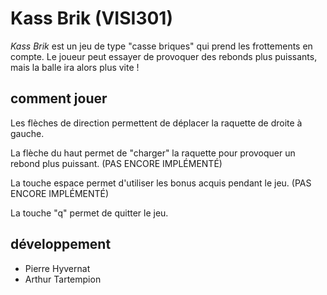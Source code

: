 Kass Brik  (VISI301)
====================


*Kass Brik* est un jeu de type "casse briques" qui prend les frottements en
compte. Le joueur peut essayer de provoquer des rebonds plus puissants, mais
la balle ira alors plus vite !


## comment jouer

Les flèches de direction permettent de déplacer la raquette de droite à
gauche.


La flèche du haut permet de "charger" la raquette pour provoquer un rebond
plus puissant.
(PAS ENCORE IMPLÉMENTÉ)


La touche espace permet d'utiliser les bonus acquis pendant le jeu.
(PAS ENCORE IMPLÉMENTÉ)


La touche "q" permet de quitter le jeu.


## développement

  - Pierre Hyvernat
  - Arthur Tartempion
